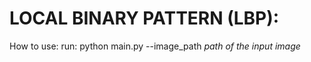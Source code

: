 # LOCAL BINARY PATTERN (LBP):

How to use:
run: python main.py --image_path *path of the input image*
